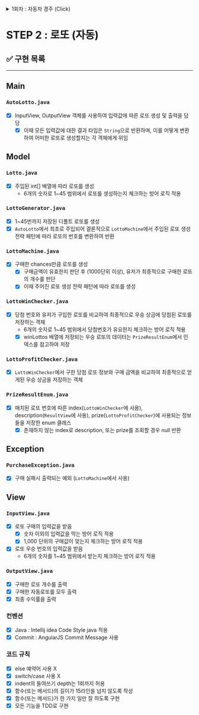 <details>
<summary>1회차 : 자동차 경주 (Click) </summary>


# (1회차) 자동차 경주 🚗 🏁

## ✅ 구현 목록 : 체크 리스트

❗ 가장 최신으로 업데이트된 기능은 **(<span style="color:red">New</span>)** 접미사가 포함됨

---

### `RacingController.class`

- [x] 유저의 입력값을 받아 메인 서비스(`RacingGame`)를 호출하여 결과값을 전달받아 출력해주는 매개체

### `Cars.class`

- [x] 경주에 참가하는 자동차의 대수 만큼 Car 인스턴스 추가 (`joinCars()`)
- [x] 자동차의 움직이는 메서드(`move()`)
- [x] 가장 높은 점수의 자동차 유저를 찾는 메서드 (`getWinnerNames()`) (**<span style="color:red">New</span>**)

### 입출력 클래스

- [x] 입력 클래스 (`InputView.class`)
  - [x] 자동차 이름 입력
    - [x] 복수개의 자동차는 ','를 기준으로만 구분 가능 (**<span style="color:red">New</span>**)
    - [x] 자동차 1개의 이름은 5를 초과할 수 없음 (**<span style="color:red">New</span>**)
  - [x] 움직임 회수 입력
    - [x] 입력값이 숫자가 아니거나 0 이하의 값일 경우 재입력 요청
- [x] 출력 클래스 (`ResultView.class`)
  - [x] 전진하는 자동차를 출력할 때 이름을 같이 출력 (**<span style="color:red">New</span>**)
  - [x] 최종 우승자 이름을 출력 (**<span style="color:red">New</span>**)

### `Car.class`

- [x] 점수를 가짐 (= 자동차의 위치) (**<span style="color:red">New</span>**)
- [x] move()를 호출하여 자동차의 움직임 여부를 결정
  - 이때 움직임을 결정하는 핵심 로직은 `전략 패턴` 사용 (`CarMovementStrategy.class`)

### 테스트 코드

- [x] `CarsTest.class`
- [x] `CarTest.class`

### 컨벤션

- [x] Java : Intellij idea Code Style java 적용
- [x] Commit : AngularJS Commit Message 사용

### 코드 규칙

- [x] else 예약어 사용 X
- [x] switch / case 사용 X
- [x] index의 들여쓰기 depth는 1회까지 허용 (**<span style="color:red">New</span>**)
- [x] 함수(또는 메서드)의 길이가 15라인을 넘지 않도록 작성  (**<span style="color:red">New</span>**)

</details>

# STEP 2 : 로또 (자동)

## ✅ 구현 목록

---
## Main
### `AutoLotto.java`
- [x] InputView, OutputView 객체를 사용하여 입력값에 따른 로또 생성 및 출력을 담당
  - [x] 이때 모든 입력값에 대한 결과 타입은 `String`으로 반환하며, 이를 어떻게 변환하여 어떠한 로또로 생성할지는 각 객체에게 위임
 
## Model
### `Lotto.java`
- [x] 주입된 int[] 배열에 따라 로또를 생성
  - 6개의 숫자로 1~45 범위에서 로또를 생성하는지 체크하는 방어 로직 적용

### `LottoGenerator.java`
- [x] 1~45번까지 저장된 디폴트 로또를 생성
- [x] `AutoLotto`에서 최초로 주입되어 결론적으로 `LottoMachine`에서 주입된 로또 생성 전략 패턴에 따라 로또의 번호를 변환하여 반환

### `LottoMachine.java`
- [x] 구매한 chances만큼 로또를 생성
  - [x] 구매금액이 유효한지 판단 후 (1000단위 이상), 유저가 최종적으로 구매한 로또의 개수를 판단
  - [x] 이때 주어진 로또 생성 전략 패턴에 따라 로또를 생성

### `LottoWinChecker.java`
- [x] 당첨 번호와 유저가 구입한 로또를 비교하여 최종적으로 우승 상금에 당첨된 로또를 저장하는 객체
  - 6개의 숫자로 1~45 범위에서 당첨번호가 유요한지 체크하는 방어 로직 적용
  - [x] winLottos 배열에 저장되는 우승 로또의 데이터는 `PrizeResultEnum`에서 인덱스를 참고하여 저장
  
### `LottoProfitChecker.java`
- [x] `LottoWinChecker`에서 구한 당첨 로또 정보와 구매 금액을 비교하여 최종적으로 얻게된 우승 상금을 저장하는 객체

### `PrizeResultEnum.java `
- [x] 매치된 로또 번호에 따른 index(`LottoWinChecker`에 사용), description(`ResultView`에 사용), prize(`LottoProfitChecker`)에 사용되는 정보들을 저장한 enum 클래스
  - [x] 존재하지 않는 index로 description, 또는 prize를 조회할 경우 null 반환

## Exception
### `PurchaseException.java`
- [x] 구매 실패시 출력되는 예외 (`LottoMachine`에서 사용)

## View
### `InputView.java`
- [x] 로또 구매의 입력값을 받음
  - [x] 숫자 이외의 입력값을 막는 방어 로직 적용
  - [x] 1,000 단위의 구매값이 맞는지 체크하는 방어 로직 적용
- [x] 로또 우승 번호의 입력값을 받음
  - 6개의 숫자를 1~45 범위에서 받는지 체크하는 방어 로직 적용 

### `OutputView.java`
- [x] 구매한 로또 개수를 출력
- [x] 구매한 자동로또를 모두 출력
- [x] 최종 수익률을 출력

### 컨벤션
- [x] Java : Intellij idea Code Style java 적용
- [x] Commit : AngularJS Commit Message 사용

### 코드 규칙
- [x] else 예약어 사용 X
- [x] switch/case 사용 X
- [x] indent의 들여쓰기 depth는 1회까지 허용
- [x] 함수(또는 메서드)의 길이가 15라인을 넘지 않도록 작성
- [x] 함수(또는 메서드)가 한 가지 일만 잘 하도록 구현
- [x] 모든 기능을 TDD로 구현